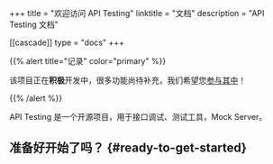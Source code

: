 +++
title = "欢迎访问 API Testing"
linktitle = "文档"
description = "API Testing 文档"

[[cascade]]
type = "docs"
+++

{{% alert title="记录" color="primary" %}}

该项目正在**积极**开发中，很多功能尚待补充，我们希望您[参与其中](contributions/)！

{{% /alert %}}

API Testing 是一个开源项目，用于接口调试、测试工具，Mock Server。

## 准备好开始了吗？ {#ready-to-get-started}
